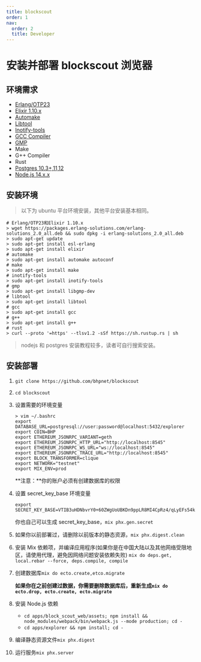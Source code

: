 ```yaml
---
title: blockscout
order: 1
nav:
  order: 2
  title: Developer
---
```


# 安装并部署 blockscout 浏览器

## 环境需求

- [Erlang/OTP23](https://github.com/erlang/otp)
- [Elixir 1.10.x](https://elixir-lang.org/)
- [Automake](https://www.gnu.org/software/automake/)
- [Libtool](https://www.gnu.org/software/libtool/)
- [Inotify-tools](https://github.com/inotify-tools/inotify-tools/wiki)
- [GCC Compiler](https://gcc.gnu.org/)
- [GMP](https://gmplib.org/)
- Make
- G++ Compiler
- Rust
- [Postgres 10.3+,11,12](https://www.postgresql.org/)
- [Node.js 14.x.x](https://nodejs.org/en/)

## 安装环境

> 以下为 ubuntu 平台环境安装，其他平台安装基本相同。

```shell
# Erlang/OTP23和Elixir 1.10.x
> wget https://packages.erlang-solutions.com/erlang-solutions_2.0_all.deb && sudo dpkg -i erlang-solutions_2.0_all.deb
> sudo apt-get update
> sudo apt-get install esl-erlang
> sudo apt-get install elixir
# automake
> sudo apt-get install automake autoconf
# make
> sudo apt-get install make
# inotify-tools
> sudo apt-get install inotify-tools
# gmp
> sudo apt-get install libgmp-dev
# libtool
> sudo apt-get install libtool
# gcc
> sudo apt-get install gcc
# g++
> sudo apt-get install g++
# rust
> curl --proto '=https' --tlsv1.2 -sSf https://sh.rustup.rs | sh
```

> nodejs 和 postgres 安装教程较多，读者可自行搜索安装。

## 安装部署

1.  `git clone https://github.com/bhpnet/blockscout`

2.  `cd blockscout`

3.  设置需要的环境变量

    ```shell
    > vim ~/.bashrc
    export DATABASE_URL=postgresql://user:password@localhost:5432/explorer
    export COIN=BHP
    export ETHEREUM_JSONRPC_VARIANT=geth
    export ETHEREUM_JSONRPC_HTTP_URL="http://localhost:8545"
    export ETHEREUM_JSONRPC_WS_URL="ws://localhost:8545"
    export ETHEREUM_JSONRPC_TRACE_URL="http://localhost:8545"
    export BLOCK_TRANSFORMER=clique
    export NETWORK="testnet"
    export MIX_ENV=prod
    ```

    **注意：**你的账户必须有创建数据库的权限

4.  设置 secret_key_base 环境变量

    ```shell
    export SECRET_KEY_BASE=VTIB3uHDNbvrY0+60ZWgUoUBKDn9ppLR8MI4CpRz4/qLyEFs54ktJfaNT6Z221No
    ```

    你也自己可以生成 secret_key_base，`mix phx.gen.secret`

5.  如果你以前部署过，请删除以前版本的静态资源，`mix phx.digest.clean`

6.  安装 Mix 依赖项，并编译应用程序(如果你是在中国大陆以及其他网络受限地区，请使用代理，避免因网络问题安装依赖失败) `mix do deps.get, local.rebar --force, deps.compile, compile`

7.  创建数据库`mix do ecto.create,etco.migrate`

    **如果你在之前创建过数据，你需要删除数据库后，重新生成`mix do ecto.drop, ecto.create, ecto.migrate`**

8.  安装 Node.js 依赖

    - `cd apps/block_scout_web/assets; npm install && node_modules/webpack/bin/webpack.js --mode production; cd -`
    - `cd apps/explorer && npm install; cd -`

9.  编译静态资源文件`mix phx.digest`

10. 运行服务`mix phx.server`
